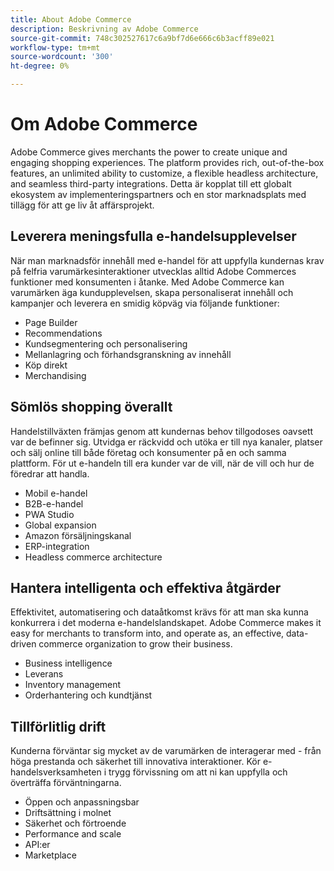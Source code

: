 ```yaml
---
title: About Adobe Commerce
description: Beskrivning av Adobe Commerce
source-git-commit: 748c302527617c6a9bf7d6e666c6b3acff89e021
workflow-type: tm+mt
source-wordcount: '300'
ht-degree: 0%

---
```



# Om Adobe Commerce

Adobe Commerce gives merchants the power to create unique and engaging shopping experiences. The platform provides rich, out-of-the-box features, an unlimited ability to customize, a flexible headless architecture, and seamless third-party integrations. Detta är kopplat till ett globalt ekosystem av implementeringspartners och en stor marknadsplats med tillägg för att ge liv åt affärsprojekt.

## Leverera meningsfulla e-handelsupplevelser

När man marknadsför innehåll med e-handel för att uppfylla kundernas krav på felfria varumärkesinteraktioner utvecklas alltid Adobe Commerces funktioner med konsumenten i åtanke. Med Adobe Commerce kan varumärken äga kundupplevelsen, skapa personaliserat innehåll och kampanjer och leverera en smidig köpväg via följande funktioner:

- Page Builder
- Recommendations
- Kundsegmentering och personalisering
- Mellanlagring och förhandsgranskning av innehåll
- Köp direkt
- Merchandising

## Sömlös shopping överallt

Handelstillväxten främjas genom att kundernas behov tillgodoses oavsett var de befinner sig. Utvidga er räckvidd och utöka er till nya kanaler, platser och sälj online till både företag och konsumenter på en och samma plattform. För ut e-handeln till era kunder var de vill, när de vill och hur de föredrar att handla.

- Mobil e-handel
- B2B-e-handel
- PWA Studio
- Global expansion
- Amazon försäljningskanal
- ERP-integration
- Headless commerce architecture

## Hantera intelligenta och effektiva åtgärder

Effektivitet, automatisering och dataåtkomst krävs för att man ska kunna konkurrera i det moderna e-handelslandskapet. Adobe Commerce makes it easy for merchants to transform into, and operate as, an effective, data-driven commerce organization to grow their business.

- Business intelligence
- Leverans
- Inventory management
- Orderhantering och kundtjänst

## Tillförlitlig drift

Kunderna förväntar sig mycket av de varumärken de interagerar med - från höga prestanda och säkerhet till innovativa interaktioner. Kör e-handelsverksamheten i trygg förvissning om att ni kan uppfylla och överträffa förväntningarna.

- Öppen och anpassningsbar
- Driftsättning i molnet
- Säkerhet och förtroende
- Performance and scale
- API:er
- Marketplace
